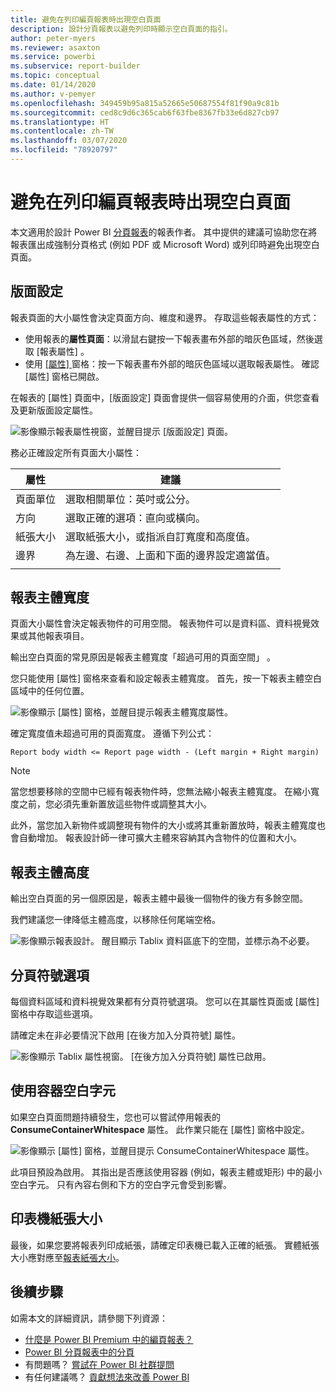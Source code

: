 ```yaml
---
title: 避免在列印編頁報表時出現空白頁面
description: 設計分頁報表以避免列印時顯示空白頁面的指引。
author: peter-myers
ms.reviewer: asaxton
ms.service: powerbi
ms.subservice: report-builder
ms.topic: conceptual
ms.date: 01/14/2020
ms.author: v-pemyer
ms.openlocfilehash: 349459b95a815a52665e50687554f81f90a9c81b
ms.sourcegitcommit: ced8c9d6c365cab6f63fbe8367fb33e6d827cb97
ms.translationtype: HT
ms.contentlocale: zh-TW
ms.lasthandoff: 03/07/2020
ms.locfileid: "78920797"
---
```

# <a name="avoid-blank-pages-when-printing-paginated-reports"></a>避免在列印編頁報表時出現空白頁面

本文適用於設計 Power BI [分頁報表](../paginated-reports/paginated-reports-report-builder-power-bi.md)的報表作者。 其中提供的建議可協助您在將報表匯出成強制分頁格式 (例如 PDF 或 Microsoft Word) 或列印時避免出現空白頁面。

## <a name="page-setup"></a>版面設定

報表頁面的大小屬性會決定頁面方向、維度和邊界。 存取這些報表屬性的方式：

- 使用報表的**屬性頁面**：以滑鼠右鍵按一下報表畫布外部的暗灰色區域，然後選取 [報表屬性]  。
- 使用 [[屬性]  ](../paginated-reports/paginated-reports-report-design-view.md#4-properties-pane) 窗格：按一下報表畫布外部的暗灰色區域以選取報表屬性。 確認 [屬性]  窗格已開啟。

在報表的 [屬性]  頁面中，[版面設定]  頁面會提供一個容易使用的介面，供您查看及更新版面設定屬性。

![影像顯示報表屬性視窗，並醒目提示 [版面設定] 頁面。](media/report-paginated-blank-page/report-page-setup-properties.png)

務必正確設定所有頁面大小屬性：

|屬性|建議|
|---------|---------|
|頁面單位|選取相關單位：英吋或公分。|
|方向|選取正確的選項：直向或橫向。|
|紙張大小|選取紙張大小，或指派自訂寬度和高度值。|
|邊界|為左邊、右邊、上面和下面的邊界設定適當值。|
|||

## <a name="report-body-width"></a>報表主體寬度

頁面大小屬性會決定報表物件的可用空間。 報表物件可以是資料區、資料視覺效果或其他報表項目。

輸出空白頁面的常見原因是報表主體寬度「超過可用的頁面空間」  。

您只能使用 [屬性]  窗格來查看和設定報表主體寬度。 首先，按一下報表主體空白區域中的任何位置。

![影像顯示 [屬性] 窗格，並醒目提示報表主體寬度屬性。](media/report-paginated-blank-page/report-body-properties-width.png)

確定寬度值未超過可用的頁面寬度。 遵循下列公式：

```Report body width <= Report page width - (Left margin + Right margin)```

> [!NOTE]
> 當您想要移除的空間中已經有報表物件時，您無法縮小報表主體寬度。 在縮小寬度之前，您必須先重新置放這些物件或調整其大小。
>
> 此外，當您加入新物件或調整現有物件的大小或將其重新置放時，報表主體寬度也會自動增加。 報表設計師一律可擴大主體來容納其內含物件的位置和大小。

## <a name="report-body-height"></a>報表主體高度

輸出空白頁面的另一個原因是，報表主體中最後一個物件的後方有多餘空間。

我們建議您一律降低主體高度，以移除任何尾端空格。

![影像顯示報表設計。 醒目顯示 Tablix 資料區底下的空間，並標示為不必要。](media/report-paginated-blank-page/report-body-remove-trailing-space.png)

## <a name="page-break-options"></a>分頁符號選項

每個資料區域和資料視覺效果都有分頁符號選項。 您可以在其屬性頁面或 [屬性]  窗格中存取這些選項。

請確定未在非必要情況下啟用 [在後方加入分頁符號]  屬性。

![影像顯示 Tablix 屬性視窗。 [在後方加入分頁符號] 屬性已啟用。](media/report-paginated-blank-page/data-region-page-break-option-after.png)

## <a name="consume-container-whitespace"></a>使用容器空白字元

如果空白頁面問題持續發生，您也可以嘗試停用報表的 **ConsumeContainerWhitespace** 屬性。 此作業只能在 [屬性]  窗格中設定。

![影像顯示 [屬性] 窗格，並醒目提示 ConsumeContainerWhitespace 屬性。](media/report-paginated-blank-page/report-properties-consumecontainerwhitespace.png)

此項目預設為啟用。 其指出是否應該使用容器 (例如，報表主體或矩形) 中的最小空白字元。 只有內容右側和下方的空白字元會受到影響。

## <a name="printer-paper-size"></a>印表機紙張大小

最後，如果您要將報表列印成紙張，請確定印表機已載入正確的紙張。 實體紙張大小應對應至[報表紙張大小](#page-setup)。

## <a name="next-steps"></a>後續步驟

如需本文的詳細資訊，請參閱下列資源：

- [什麼是 Power BI Premium 中的編頁報表？](../paginated-reports/paginated-reports-report-builder-power-bi.md)
- [Power BI 分頁報表中的分頁](../paginated-reports/paginated-reports-pagination.md)
- 有問題嗎？ [嘗試在 Power BI 社群提問](https://community.powerbi.com/)
- 有任何建議嗎？ [貢獻想法來改善 Power BI](https://ideas.powerbi.com)
